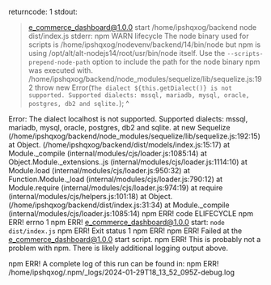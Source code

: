 returncode: 1
stdout:
> e_commerce_dashboard@1.0.0 start /home/ipshqxog/backend
> node dist/index.js
stderr:
npm WARN lifecycle The node binary used for scripts is /home/ipshqxog/nodevenv/backend/14/bin/node but npm is using /opt/alt/alt-nodejs14/root/usr/bin/node itself. Use the `--scripts-prepend-node-path` option to include the path for the node binary npm was executed with.
/home/ipshqxog/backend/node_modules/sequelize/lib/sequelize.js:192
        throw new Error(`The dialect ${this.getDialect()} is not supported. Supported dialects: mssql, mariadb, mysql, oracle, postgres, db2 and sqlite.`);
        ^

Error: The dialect localhost is not supported. Supported dialects: mssql, mariadb, mysql, oracle, postgres, db2 and sqlite.
    at new Sequelize (/home/ipshqxog/backend/node_modules/sequelize/lib/sequelize.js:192:15)
    at Object.<anonymous> (/home/ipshqxog/backend/dist/models/index.js:15:17)
    at Module._compile (internal/modules/cjs/loader.js:1085:14)
    at Object.Module._extensions..js (internal/modules/cjs/loader.js:1114:10)
    at Module.load (internal/modules/cjs/loader.js:950:32)
    at Function.Module._load (internal/modules/cjs/loader.js:790:12)
    at Module.require (internal/modules/cjs/loader.js:974:19)
    at require (internal/modules/cjs/helpers.js:101:18)
    at Object.<anonymous> (/home/ipshqxog/backend/dist/index.js:31:34)
    at Module._compile (internal/modules/cjs/loader.js:1085:14)
npm ERR! code ELIFECYCLE
npm ERR! errno 1
npm ERR! e_commerce_dashboard@1.0.0 start: `node dist/index.js`
npm ERR! Exit status 1
npm ERR! 
npm ERR! Failed at the e_commerce_dashboard@1.0.0 start script.
npm ERR! This is probably not a problem with npm. There is likely additional logging output above.

npm ERR! A complete log of this run can be found in:
npm ERR!     /home/ipshqxog/.npm/_logs/2024-01-29T18_13_52_095Z-debug.log